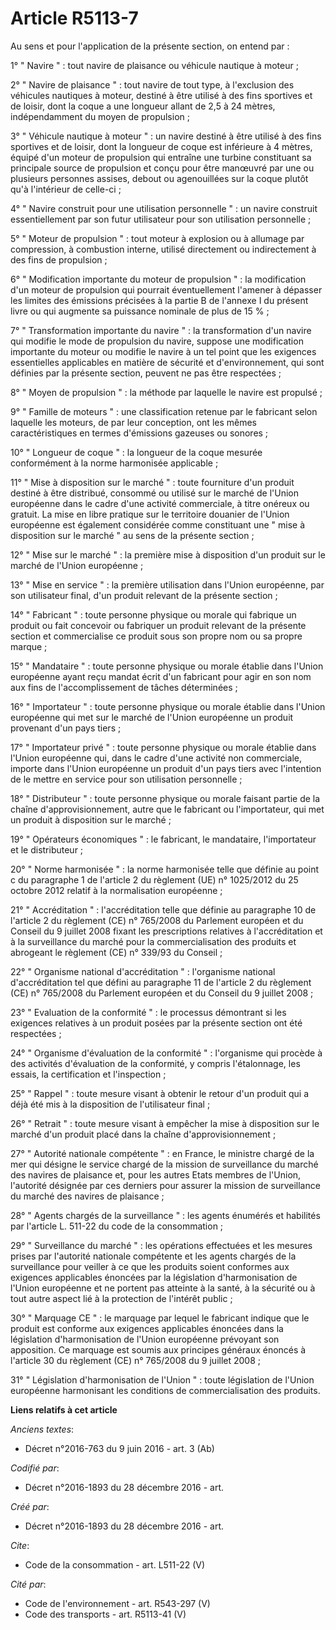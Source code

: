 # Article R5113-7

Au sens et pour l'application de la présente section, on entend par :

1° " Navire " : tout navire de plaisance ou véhicule nautique à moteur ;

2° " Navire de plaisance " : tout navire de tout type, à l'exclusion des véhicules nautiques à moteur, destiné à être utilisé
à des fins sportives et de loisir, dont la coque a une longueur allant de 2,5 à 24 mètres, indépendamment du moyen de
propulsion ;

3° " Véhicule nautique à moteur " : un navire destiné à être utilisé à des fins sportives et de loisir, dont la longueur de
coque est inférieure à 4 mètres, équipé d'un moteur de propulsion qui entraîne une turbine constituant sa principale source
de propulsion et conçu pour être manœuvré par une ou plusieurs personnes assises, debout ou agenouillées sur la coque plutôt
qu'à l'intérieur de celle-ci ;

4° " Navire construit pour une utilisation personnelle " : un navire construit essentiellement par son futur utilisateur pour
son utilisation personnelle ;

5° " Moteur de propulsion " : tout moteur à explosion ou à allumage par compression, à combustion interne, utilisé
directement ou indirectement à des fins de propulsion ;

6° " Modification importante du moteur de propulsion " : la modification d'un moteur de propulsion qui pourrait
éventuellement l'amener à dépasser les limites des émissions précisées à la partie B de l'annexe I du présent livre ou qui
augmente sa puissance nominale de plus de 15 % ;

7° " Transformation importante du navire " : la transformation d'un navire qui modifie le mode de propulsion du navire,
suppose une modification importante du moteur ou modifie le navire à un tel point que les exigences essentielles applicables
en matière de sécurité et d'environnement, qui sont définies par la présente section, peuvent ne pas être respectées ;

8° " Moyen de propulsion " : la méthode par laquelle le navire est propulsé ;

9° " Famille de moteurs " : une classification retenue par le fabricant selon laquelle les moteurs, de par leur conception,
ont les mêmes caractéristiques en termes d'émissions gazeuses ou sonores ;

10° " Longueur de coque " : la longueur de la coque mesurée conformément à la norme harmonisée applicable ;

11° " Mise à disposition sur le marché " : toute fourniture d'un produit destiné à être distribué, consommé ou utilisé sur le
marché de l'Union européenne dans le cadre d'une activité commerciale, à titre onéreux ou gratuit. La mise en libre pratique
sur le territoire douanier de l'Union européenne est également considérée comme constituant une " mise à disposition sur le
marché " au sens de la présente section ;

12° " Mise sur le marché " : la première mise à disposition d'un produit sur le marché de l'Union européenne ;

13° " Mise en service " : la première utilisation dans l'Union européenne, par son utilisateur final, d'un produit relevant
de la présente section ;

14° " Fabricant " : toute personne physique ou morale qui fabrique un produit ou fait concevoir ou fabriquer un produit
relevant de la présente section et commercialise ce produit sous son propre nom ou sa propre marque ;

15° " Mandataire " : toute personne physique ou morale établie dans l'Union européenne ayant reçu mandat écrit d'un fabricant
pour agir en son nom aux fins de l'accomplissement de tâches déterminées ;

16° " Importateur " : toute personne physique ou morale établie dans l'Union européenne qui met sur le marché de l'Union
européenne un produit provenant d'un pays tiers ;

17° " Importateur privé " : toute personne physique ou morale établie dans l'Union européenne qui, dans le cadre d'une
activité non commerciale, importe dans l'Union européenne un produit d'un pays tiers avec l'intention de le mettre en service
pour son utilisation personnelle ;

18° " Distributeur " : toute personne physique ou morale faisant partie de la chaîne d'approvisionnement, autre que le
fabricant ou l'importateur, qui met un produit à disposition sur le marché ;

19° " Opérateurs économiques " : le fabricant, le mandataire, l'importateur et le distributeur ;

20° " Norme harmonisée " : la norme harmonisée telle que définie au point c du paragraphe 1 de l'article 2 du règlement (UE)
n° 1025/2012 du 25 octobre 2012 relatif à la normalisation européenne ;

21° " Accréditation " : l'accréditation telle que définie au paragraphe 10 de l'article 2 du règlement (CE) n° 765/2008 du
Parlement européen et du Conseil du 9 juillet 2008 fixant les prescriptions relatives à l'accréditation et à la surveillance
du marché pour la commercialisation des produits et abrogeant le règlement (CE) n° 339/93 du Conseil ;

22° " Organisme national d'accréditation " : l'organisme national d'accréditation tel que défini au paragraphe 11 de
l'article 2 du règlement (CE) n° 765/2008 du Parlement européen et du Conseil du 9 juillet 2008 ;

23° " Evaluation de la conformité " : le processus démontrant si les exigences relatives à un produit posées par la présente
section ont été respectées ;

24° " Organisme d'évaluation de la conformité " : l'organisme qui procède à des activités d'évaluation de la conformité, y
compris l'étalonnage, les essais, la certification et l'inspection ;

25° " Rappel " : toute mesure visant à obtenir le retour d'un produit qui a déjà été mis à la disposition de l'utilisateur
final ;

26° " Retrait " : toute mesure visant à empêcher la mise à disposition sur le marché d'un produit placé dans la chaîne
d'approvisionnement ;

27° " Autorité nationale compétente " : en France, le ministre chargé de la mer qui désigne le service chargé de la mission
de surveillance du marché des navires de plaisance et, pour les autres Etats membres de l'Union, l'autorité désignée par ces
derniers pour assurer la mission de surveillance du marché des navires de plaisance ;

28° " Agents chargés de la surveillance " : les agents énumérés et habilités par l'article L. 511-22 du code de la
consommation ;

29° " Surveillance du marché " : les opérations effectuées et les mesures prises par l'autorité nationale compétente et les
agents chargés de la surveillance pour veiller à ce que les produits soient conformes aux exigences applicables énoncées par
la législation d'harmonisation de l'Union européenne et ne portent pas atteinte à la santé, à la sécurité ou à tout autre
aspect lié à la protection de l'intérêt public ;

30° " Marquage CE " : le marquage par lequel le fabricant indique que le produit est conforme aux exigences applicables
énoncées dans la législation d'harmonisation de l'Union européenne prévoyant son apposition. Ce marquage est soumis aux
principes généraux énoncés à l'article 30 du règlement (CE) n° 765/2008 du 9 juillet 2008 ;

31° " Législation d'harmonisation de l'Union " : toute législation de l'Union européenne harmonisant les conditions de
commercialisation des produits.

**Liens relatifs à cet article**

_Anciens textes_:

  - Décret n°2016-763 du 9 juin 2016 - art. 3 (Ab)

_Codifié par_:

  - Décret n°2016-1893 du 28 décembre 2016 - art.

_Créé par_:

  - Décret n°2016-1893 du 28 décembre 2016 - art.

_Cite_:

  - Code de la consommation - art. L511-22 (V)

_Cité par_:

  - Code de l'environnement - art. R543-297 (V)
  - Code des transports - art. R5113-41 (V)
